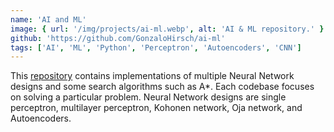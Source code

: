 ```yaml
---
name: 'AI and ML'
image: { url: '/img/projects/ai-ml.webp', alt: 'AI & ML repository.' }
github: 'https://github.com/GonzaloHirsch/ai-ml'
tags: ['AI', 'ML', 'Python', 'Perceptron', 'Autoencoders', 'CNN']
---
```


This [repository](https://github.com/GonzaloHirsch/ai-ml) contains implementations of multiple Neural Network designs and some search algorithms such as A\*. Each codebase focuses on solving a particular problem. Neural Network designs are single perceptron, multilayer perceptron, Kohonen network, Oja network, and Autoencoders.
